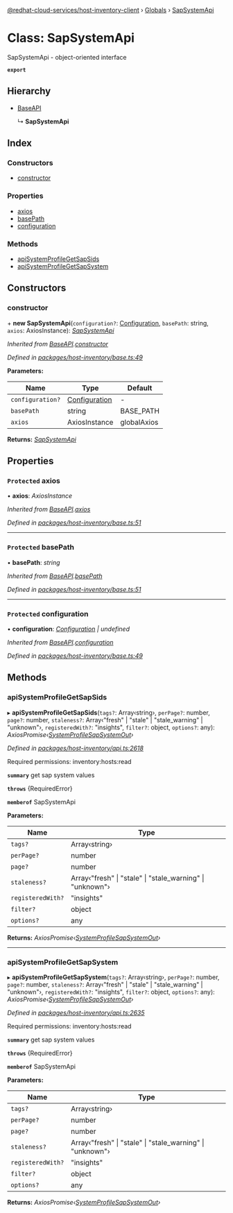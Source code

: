 [@redhat-cloud-services/host-inventory-client](../README.md) › [Globals](../globals.md) › [SapSystemApi](sapsystemapi.md)

# Class: SapSystemApi

SapSystemApi - object-oriented interface

**`export`** 

## Hierarchy

* [BaseAPI](baseapi.md)

  ↳ **SapSystemApi**

## Index

### Constructors

* [constructor](sapsystemapi.md#constructor)

### Properties

* [axios](sapsystemapi.md#protected-axios)
* [basePath](sapsystemapi.md#protected-basepath)
* [configuration](sapsystemapi.md#protected-configuration)

### Methods

* [apiSystemProfileGetSapSids](sapsystemapi.md#apisystemprofilegetsapsids)
* [apiSystemProfileGetSapSystem](sapsystemapi.md#apisystemprofilegetsapsystem)

## Constructors

###  constructor

\+ **new SapSystemApi**(`configuration?`: [Configuration](configuration.md), `basePath`: string, `axios`: AxiosInstance): *[SapSystemApi](sapsystemapi.md)*

*Inherited from [BaseAPI](baseapi.md).[constructor](baseapi.md#constructor)*

*Defined in [packages/host-inventory/base.ts:49](https://github.com/RedHatInsights/javascript-clients/blob/master/packages/host-inventory/base.ts#L49)*

**Parameters:**

Name | Type | Default |
------ | ------ | ------ |
`configuration?` | [Configuration](configuration.md) | - |
`basePath` | string | BASE_PATH |
`axios` | AxiosInstance | globalAxios |

**Returns:** *[SapSystemApi](sapsystemapi.md)*

## Properties

### `Protected` axios

• **axios**: *AxiosInstance*

*Inherited from [BaseAPI](baseapi.md).[axios](baseapi.md#protected-axios)*

*Defined in [packages/host-inventory/base.ts:51](https://github.com/RedHatInsights/javascript-clients/blob/master/packages/host-inventory/base.ts#L51)*

___

### `Protected` basePath

• **basePath**: *string*

*Inherited from [BaseAPI](baseapi.md).[basePath](baseapi.md#protected-basepath)*

*Defined in [packages/host-inventory/base.ts:51](https://github.com/RedHatInsights/javascript-clients/blob/master/packages/host-inventory/base.ts#L51)*

___

### `Protected` configuration

• **configuration**: *[Configuration](configuration.md) | undefined*

*Inherited from [BaseAPI](baseapi.md).[configuration](baseapi.md#protected-configuration)*

*Defined in [packages/host-inventory/base.ts:49](https://github.com/RedHatInsights/javascript-clients/blob/master/packages/host-inventory/base.ts#L49)*

## Methods

###  apiSystemProfileGetSapSids

▸ **apiSystemProfileGetSapSids**(`tags?`: Array‹string›, `perPage?`: number, `page?`: number, `staleness?`: Array‹"fresh" | "stale" | "stale_warning" | "unknown"›, `registeredWith?`: "insights", `filter?`: object, `options?`: any): *AxiosPromise‹[SystemProfileSapSystemOut](../interfaces/systemprofilesapsystemout.md)›*

*Defined in [packages/host-inventory/api.ts:2618](https://github.com/RedHatInsights/javascript-clients/blob/master/packages/host-inventory/api.ts#L2618)*

Required permissions: inventory:hosts:read

**`summary`** get sap system values

**`throws`** {RequiredError}

**`memberof`** SapSystemApi

**Parameters:**

Name | Type |
------ | ------ |
`tags?` | Array‹string› |
`perPage?` | number |
`page?` | number |
`staleness?` | Array‹"fresh" &#124; "stale" &#124; "stale_warning" &#124; "unknown"› |
`registeredWith?` | "insights" |
`filter?` | object |
`options?` | any |

**Returns:** *AxiosPromise‹[SystemProfileSapSystemOut](../interfaces/systemprofilesapsystemout.md)›*

___

###  apiSystemProfileGetSapSystem

▸ **apiSystemProfileGetSapSystem**(`tags?`: Array‹string›, `perPage?`: number, `page?`: number, `staleness?`: Array‹"fresh" | "stale" | "stale_warning" | "unknown"›, `registeredWith?`: "insights", `filter?`: object, `options?`: any): *AxiosPromise‹[SystemProfileSapSystemOut](../interfaces/systemprofilesapsystemout.md)›*

*Defined in [packages/host-inventory/api.ts:2635](https://github.com/RedHatInsights/javascript-clients/blob/master/packages/host-inventory/api.ts#L2635)*

Required permissions: inventory:hosts:read

**`summary`** get sap system values

**`throws`** {RequiredError}

**`memberof`** SapSystemApi

**Parameters:**

Name | Type |
------ | ------ |
`tags?` | Array‹string› |
`perPage?` | number |
`page?` | number |
`staleness?` | Array‹"fresh" &#124; "stale" &#124; "stale_warning" &#124; "unknown"› |
`registeredWith?` | "insights" |
`filter?` | object |
`options?` | any |

**Returns:** *AxiosPromise‹[SystemProfileSapSystemOut](../interfaces/systemprofilesapsystemout.md)›*

